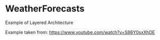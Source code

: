# WeatherForecasts
Example of Layered Architecture

Example taken from: https://www.youtube.com/watch?v=S86Y0sxXhDE
